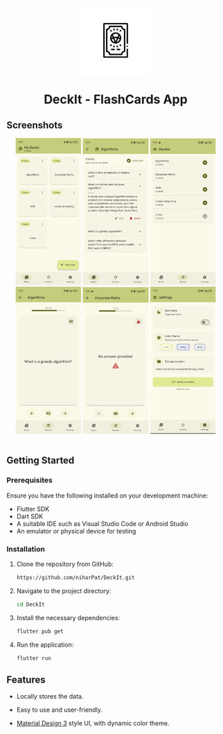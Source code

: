 <div align="center">

<img width="" src="assets/screenshots/icon.png"  width=160 height=160  align="center">

# DeckIt - FlashCards App

</div>

## Screenshots

<div align="center">
<div>
<img src="assets/screenshots/1.jpg" width="30%" />
<img src="assets/screenshots/2.jpg" width="30%" />
<img src="assets/screenshots/3.jpg" width="30%" />
<img src="assets/screenshots/4.jpg" width="30%" />
<img src="assets/screenshots/5.jpg" width="30%" />
<img src="assets/screenshots/6.jpg" width="30%" />
</div>
</div>

<br>

## Getting Started

### Prerequisites

Ensure you have the following installed on your development machine:

- Flutter SDK
- Dart SDK
- A suitable IDE such as Visual Studio Code or Android Studio
- An emulator or physical device for testing

### Installation

1. Clone the repository from GitHub:

   ```sh
   https://github.com/niharPat/DeckIt.git
   ```

2. Navigate to the project directory:

   ```sh
   cd DeckIt
   ```

3. Install the necessary dependencies:

   ```sh
   flutter pub get
   ```

4. Run the application:

   ```sh
   flutter run
   ```

## Features

- Locally stores the data.

- Easy to use and user-friendly.

- [Material Design 3](https://m3.material.io/) style UI, with dynamic color theme.
